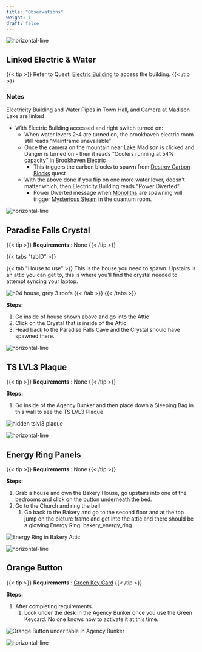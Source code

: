 ```yaml
---
title: "Observations"
weight: 1
draft: false
---
```


![horizontal-line](/images/green-line.png)

## Linked Electric & Water

{{< tip >}}
Refer to Quest: [Electric Building](/lore/quests/#electric-building) to access the building.
{{< /tip >}}

### Notes

Electricity Building and Water Pipes in Town Hall, and Camera at Madison Lake are linked
- With Electric Building accessed and right switch turned on:
    - When water levers 2-4 are turned on, the brookhaven electric room still reads “Mainframe unavailable”
    - Once the camera on the mountain near Lake Madison is clicked and Danger is turned on - then it reads “Coolers running at 54% capacity” in Brookhaven Electric
        - This triggers the carbon blocks to spawn from [Destroy Carbon Blocks](/lore/quests/#destroy-carbon-blocks) quest
    - With the above done if you flip on one more water lever, doesn't matter which, then Electricity Building reads "Power Diverted"
        - Power Diverted message when [Monoliths](/lore/quests/#monoliths) are spawning will trigger [Mysterious Steam](/casebook/quantum/steam/) in the quantum room.

![horizontal-line](/images/green-line.png)

## Paradise Falls Crystal

{{< tip >}}
**Requirements** : None
{{< /tip >}}

{{< tabs "tabID" >}}

{{< tab "House to use" >}}
This is the house you need to spawn. 
Upstairs is an attic you can get to, this is where you'll find the crystal needed to attempt syncing your laptop.

![h04 house, grey 3 roofs](/images/bh/h04-house.jpg)
{{< /tab >}}
{{< /tabs >}}

**Steps:**
1. Go inside of house shown above and go into the Attic
1. Click on the Crystal that is inside of the Attic
1. Head back to the Paradise Falls Cave and the Crystal should have spawned there.

![horizontal-line](/images/green-line.png)

## TS LVL3 Plaque
{{< tip >}}
**Requirements** : None
{{< /tip >}}

**Steps:**
1. Go inside of the Agency Bunker and then place down a Sleeping Bag in this wall to see the TS LVL3 Plaque

![hidden tslvl3 plaque](/images/bh/tslvl3.jpg)

![horizontal-line](/images/green-line.png)

## Energy Ring Panels
{{< tip >}}
**Requirements** : None
{{< /tip >}}

**Steps:**

1. Grab a house and own the Bakery House, go upstairs into one of the bedrooms and click on the button underneath the bed.
1. Go to the Church and ring the bell
    1. Go back to the Bakery and go to the second floor and at the top jump on the picture frame and get into the attic and there should be a glowing Energy Ring. bakery_energy_ring

![Energy Ring in Bakery Attic](/images/bh/bakery_energy_ring.jpg)

![horizontal-line](/images/green-line.png)

## Orange Button

{{< tip >}}
**Requirements** : [Green Key Card](/lore/special_tools/#green-key-card)
{{< /tip >}}

**Steps:**

1. After completing requirements.
    1. Look under the desk in the Agency Bunker once you use the Green Keycard. No one knows how to activate it at this time.

![Orange Button under table in Agency Bunker](/images/bh/agency_orange_button.jpg)

![horizontal-line](/images/green-line.png)